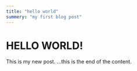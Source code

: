 ```yaml
---
title: "hello world"
summery: "my first blog post"
---
```


# HELLO WORLD!

This is my new post.
...this is the end of the content.